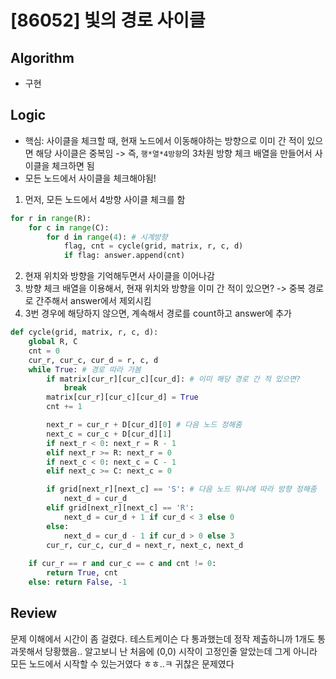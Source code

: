 # [86052] 빛의 경로 사이클
## Algorithm
- 구현
## Logic
- 핵심: 사이클을 체크할 때, 현재 노드에서 이동해야하는 방향으로 이미 간 적이 있으면 해당 사이클은 중복임 -> 즉, ```행*열*4방향```의 3차원 방향 체크 배열을 만들어서 사이클을 체크하면 됨
- 모든 노드에서 사이클을 체크해야됨!
1. 먼저, 모든 노드에서 4방향 사이클 체크를 함
```python
for r in range(R):
    for c in range(C):
        for d in range(4): # 시계방향
            flag, cnt = cycle(grid, matrix, r, c, d)
            if flag: answer.append(cnt)
```
2. 현재 위치와 방향을 기억해두면서 사이클을 이어나감
3. 방향 체크 배열을 이용해서, 현재 위치와 방향을 이미 간 적이 있으면? -> 중복 경로로 간주해서 answer에서 제외시킴
4. 3번 경우에 해당하지 않으면, 계속해서 경로를 count하고 answer에 추가
```python
def cycle(grid, matrix, r, c, d):
    global R, C
    cnt = 0
    cur_r, cur_c, cur_d = r, c, d
    while True: # 경로 따라 가봄
        if matrix[cur_r][cur_c][cur_d]: # 이미 해당 경로 간 적 있으면?
            break
        matrix[cur_r][cur_c][cur_d] = True
        cnt += 1

        next_r = cur_r + D[cur_d][0] # 다음 노드 정해줌
        next_c = cur_c + D[cur_d][1]
        if next_r < 0: next_r = R - 1
        elif next_r >= R: next_r = 0
        if next_c < 0: next_c = C - 1
        elif next_c >= C: next_c = 0

        if grid[next_r][next_c] == 'S': # 다음 노드 뭐냐에 따라 방향 정해줌
            next_d = cur_d
        elif grid[next_r][next_c] == 'R':
            next_d = cur_d + 1 if cur_d < 3 else 0
        else:
            next_d = cur_d - 1 if cur_d > 0 else 3
        cur_r, cur_c, cur_d = next_r, next_c, next_d
        
    if cur_r == r and cur_c == c and cnt != 0:
        return True, cnt
    else: return False, -1
```

## Review
문제 이해에서 시간이 좀 걸렸다. 테스트케이슨 다 통과했는데 정작 제출하니까 1개도 통과못해서 당황했음.. 알고보니 난 처음에 (0,0) 시작이 고정인줄 알았는데 그게 아니라 모든 노드에서 시작할 수 있는거였다 ㅎㅎ..ㅋ 귀찮은 문제였다